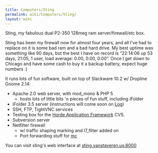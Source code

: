 ```yaml
---
title: Computers/Sting
permalink: wiki/Computers/Sting/
layout: wiki
---
```


Sting, my fabulous dual P2-350 128meg ram server/firewall/etc box.

Sting has been my firewall now for almost four years, and all I've had
to replace on it is some bad ram and a bad hard drive. My best uptime
was something like 90 days, but the best I have on record is “22:14:06
up 53 days, 21:05, 1 user, load average: 0.00, 0.00, 0.00”. Once I get
down to Chicago and have some cash to buy it a backup battery, expect
huge numbers :)

It runs lots of fun software, built on top of Slackware 10.2 w/ Dropline
Gnome 2.14:

-   Apache 2.0 web server, with mod\_mono & PHP 5
    -   hosts lots of little bits 'n pieces of fun stuff, including
        iFolder
-   iFolder 3.5 server (instructions will come soon on
    [Log](/wiki/Log "wikilink"))
-   SSH, FTP, TightVNC services
-   Testing box for the [Horde Application
    Framework](http://www.horde.org/) CVS.
-   Subversion server
-   Netfilter firewall
    -   w/ traffic shaping marking and l7\_filter added on
    -   Port forwarding stuff for [mc](/wiki/Computers/Mc "wikilink")

You can visit sting's web interface at
[sting.vanstaveren.us:8000](http://sting.vanstaveren.us:8000/)
